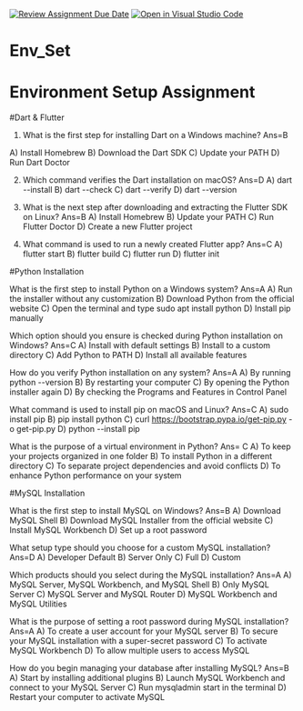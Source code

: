 [![Review Assignment Due Date](https://classroom.github.com/assets/deadline-readme-button-22041afd0340ce965d47ae6ef1cefeee28c7c493a6346c4f15d667ab976d596c.svg)](https://classroom.github.com/a/vnsr1XuU)
[![Open in Visual Studio Code](https://classroom.github.com/assets/open-in-vscode-2e0aaae1b6195c2367325f4f02e2d04e9abb55f0b24a779b69b11b9e10269abc.svg)](https://classroom.github.com/online_ide?assignment_repo_id=15631523&assignment_repo_type=AssignmentRepo)
# Env_Set

# Environment Setup Assignment

#Dart & Flutter

1. What is the first step for installing Dart on a Windows machine?
   Ans=B

A) Install Homebrew
B) Download the Dart SDK
C) Update your PATH
D) Run Dart Doctor


2. Which command verifies the Dart installation on macOS?
   Ans=D
A) dart --install
B) dart --check
C) dart --verify
D) dart --version


3. What is the next step after downloading and extracting the Flutter SDK on Linux?
  Ans=B
A) Install Homebrew
B) Update your PATH
C) Run Flutter Doctor
D) Create a new Flutter project


4. What command is used to run a newly created Flutter app?
   Ans=C
A) flutter start
B) flutter build
C) flutter run
D) flutter init


#Python Installation

What is the first step to install Python on a Windows system?
 Ans=A
A) Run the installer without any customization
B) Download Python from the official website
C) Open the terminal and type sudo apt install python
D) Install pip manually

Which option should you ensure is checked during Python installation on Windows?
 Ans=C
A) Install with default settings
B) Install to a custom directory
C) Add Python to PATH
D) Install all available features

How do you verify Python installation on any system?
  Ans=A
A) By running python --version
B) By restarting your computer
C) By opening the Python installer again
D) By checking the Programs and Features in Control Panel

What command is used to install pip on macOS and Linux?
 Ans=C
A) sudo install pip
B) pip install python
C) curl https://bootstrap.pypa.io/get-pip.py -o get-pip.py
D) python --install pip

What is the purpose of a virtual environment in Python?
 Ans= C
A) To keep your projects organized in one folder
B) To install Python in a different directory
C) To separate project dependencies and avoid conflicts
D) To enhance Python performance on your system

#MySQL Installation

What is the first step to install MySQL on Windows?
Ans=B
A) Download MySQL Shell
B) Download MySQL Installer from the official website
C) Install MySQL Workbench
D) Set up a root password

What setup type should you choose for a custom MySQL installation?
 Ans=D
A) Developer Default
B) Server Only
C) Full
D) Custom

Which products should you select during the MySQL installation?
 Ans=A
A) MySQL Server, MySQL Workbench, and MySQL Shell
B) Only MySQL Server
C) MySQL Server and MySQL Router
D) MySQL Workbench and MySQL Utilities

What is the purpose of setting a root password during MySQL installation?
 Ans=A
A) To create a user account for your MySQL server
B) To secure your MySQL installation with a super-secret password
C) To activate MySQL Workbench
D) To allow multiple users to access MySQL

How do you begin managing your database after installing MySQL?
 Ans=B
A) Start by installing additional plugins
B) Launch MySQL Workbench and connect to your MySQL Server
C) Run mysqladmin start in the terminal
D) Restart your computer to activate MySQL
